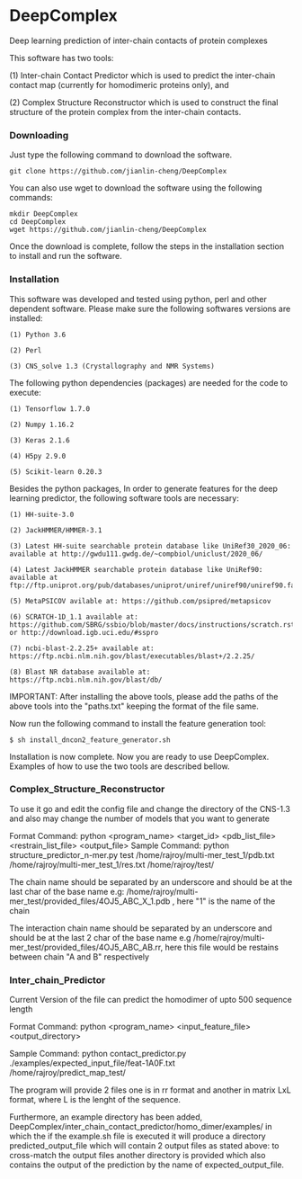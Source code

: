 # DeepComplex
Deep learning prediction of inter-chain contacts of protein complexes

This software has two tools:

(1) Inter-chain Contact Predictor which is used to predict the inter-chain contact map (currently for homodimeric proteins only), and

(2) Complex Structure Reconstructor which is used to construct the final structure of the protein complex from the inter-chain contacts.



###                  Downloading             

Just type the following command to download the software.


`git clone https://github.com/jianlin-cheng/DeepComplex`

You can also use wget to download the software using the following commands:

```
mkdir DeepComplex
cd DeepComplex
wget https://github.com/jianlin-cheng/DeepComplex
```

Once the download is complete, follow the steps in the installation section to install and run the software.


###                  Installation             

This software was developed and tested using python, perl and other dependent software. Please make sure the following softwares versions are installed:

    (1) Python 3.6

    (2) Perl

    (3) CNS_solve 1.3 (Crystallography and NMR Systems)


The following python dependencies (packages) are needed for the code to execute:

    (1) Tensorflow 1.7.0

    (2) Numpy 1.16.2

    (3) Keras 2.1.6

    (4) H5py 2.9.0

    (5) Scikit-learn 0.20.3


Besides the python packages, In order to generate features for the deep learning predictor, the following software tools are necessary:

    (1) HH-suite-3.0

    (2) JackHMMER/HMMER-3.1

    (3) Latest HH-suite searchable protein database like UniRef30_2020_06: available at http://gwdu111.gwdg.de/~compbiol/uniclust/2020_06/

    (4) Latest JackHMMER searchable protein database like UniRef90: available at ftp://ftp.uniprot.org/pub/databases/uniprot/uniref/uniref90/uniref90.fasta.gz

    (5) MetaPSICOV avilable at: https://github.com/psipred/metapsicov

    (6) SCRATCH-1D_1.1 available at: https://github.com/SBRG/ssbio/blob/master/docs/instructions/scratch.rst or http://download.igb.uci.edu/#sspro

    (7) ncbi-blast-2.2.25+ available at: https://ftp.ncbi.nlm.nih.gov/blast/executables/blast+/2.2.25/

    (8) Blast NR database available at: https://ftp.ncbi.nlm.nih.gov/blast/db/


IMPORTANT: After installing the above tools, please add the paths of the above tools into the "paths.txt" keeping the format of the file same.

Now run the following command to install the feature generation tool:

`$ sh install_dncon2_feature_generator.sh`


Installation is now complete. Now you are ready to use DeepComplex. Examples of how to use the two tools are described bellow.


###                  Complex_Structure_Reconstructor             

To use it go and edit the config file and change the directory of the CNS-1.3 and also may change the number of models that you want to generate

Format Command:
python <program_name> <target_id> <pdb_list_file> <restrain_list_file> <output_file>
Sample Command:
python structure_predictor_n-mer.py test /home/rajroy/multi-mer_test_1/pdb.txt /home/rajroy/multi-mer_test_1/res.txt /home/rajroy/test/

The chain name should be separated by an underscore and should be at the last char of the base name
e.g: /home/rajroy/multi-mer_test/provided_files/4OJ5_ABC_X_1.pdb  , here "1" is the name of the chain

The interaction chain name should be separated by an underscore and should be at the last 2 char of the base name
e.g /home/rajroy/multi-mer_test/provided_files/4OJ5_ABC_AB.rr, here this file would be restains between chain "A and B" respectively


###                  Inter_chain_Predictor                 

Current Version of the file can predict the homodimer of upto 500 sequence length

Format Command:
python <program_name> <input_feature_file> <output_directory>

Sample Command:
python contact_predictor.py ./examples/expected_input_file/feat-1A0F.txt /home/rajroy/predict_map_test/

The program will provide 2 files one is in rr format and another in matrix LxL format, where L is the lenght of the sequence.

Furthermore, an example directory has been added, DeepComplex/inter_chain_contact_predictor/homo_dimer/examples/ in which the if the example.sh file is executed it will produce a directory predicted_output_file which will contain 2 output files as stated above: to cross-match the output files another directory is provided which also contains the output of the prediction by the name of expected_output_file. 







